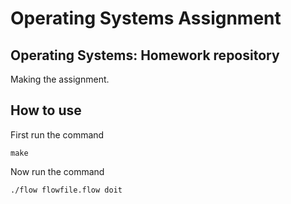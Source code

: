 # Operating Systems Assignment 

## Operating Systems: Homework repository 

Making the assignment.

## How to use

First run the command

```
make
```
Now run the command

```
./flow flowfile.flow doit
```